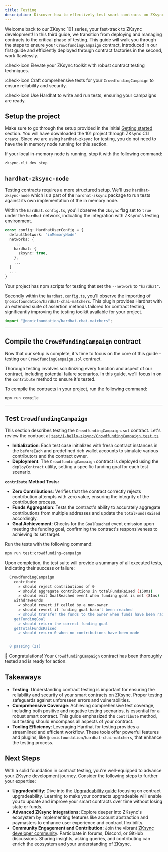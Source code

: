 ```yaml
---
title: Testing
description: Discover how to effectively test smart contracts on ZKsync Era ecosystem.
---
```


Welcome back to our ZKsync 101 series, your fast-track to ZKsync development! In this
third guide, we transition from deploying and managing contracts to the critical phase
of testing. This guide will walk you through the steps to ensure your `CrowdfundingCampaign`
contract, introduced in our first guide and efficiently deployed through contract factories
in the second, work flawlessly.

:check-icon Elevate your ZKsync toolkit with robust contract testing techniques.

:check-icon Craft comprehensive tests for your `CrowdfundingCampaign` to ensure reliability and security.

:check-icon Use Hardhat to write and run tests, ensuring your campaigns are ready.

## Setup the project

Make sure to go through the setup provided in the initial [Getting started](/build/start-coding/zksync-101) section.
You will have downloaded the 101 project through ZKsync CLI `create`.
Since we are using `hardhat-zksync` for testing, you do not need to have the
in memory node running for this section.

If your local in-memory node is running, stop it with the following command:

```bash
zksync-cli dev stop
```

## `hardhat-zksync-node`

Testing contracts requires a more structured setup.
We'll use `hardhat-zksync-node` which is a part of the `hardhat-zksync` package to run tests against its own implementation
of the in memory node.

Within the `hardhat.config.ts`, you'll observe the `zksync` flag set to `true` under the
`hardhat` network, indicating the integration with ZKsync's testing environment.

```typescript [hardhat.config.ts]
const config: HardhatUserConfig = {
  defaultNetwork: "inMemoryNode"
  networks: {
    ...
    hardhat: {
      zksync: true,
    },
    ...
  }
  ...
}
```

Your project has npm scripts for testing that set the `--network` to `"hardhat"`.

Secondly within the `hardhat.config.ts`, you'll observe the importing of
`@nomicfoundation/hardhat-chai-matchers`. This plugin provides Hardhat with an extended
suite of assertion methods tailored for contract testing, significantly improving the testing
toolkit available for your project.

```typescript
import "@nomicfoundation/hardhat-chai-matchers";
```

---

## Compile the `CrowdfundingCampaign` contract

Now that our setup is complete, it's time to focus on the core of this
guide - testing our `CrowdfundingCampaign.sol` contract.

Thorough testing involves scrutinizing every function and aspect of our contract,
including potential failure scenarios. In this guide, we'll focus in on the `contribute`
method to ensure it's tested.

To compile the contracts in your project, run the following command:

```bash [npm]
npm run compile
```

---

## Test `CrowdfundingCampaign`

This section describes testing the `CrowdfundingCampaign.sol` contract.
Let's review the contract at [`test/1-hello-zksync/CrowdfundingCampaign.test.ts`][crowdfunding-campaign-test]

- **Initialization**: Each test case initializes with fresh contract instances in the `beforeEach`
  and predefined rich wallet accounts to simulate various contributors and the contract owner.
- **Deployment**: The `CrowdfundingCampaign` contract is deployed using
  the `deployContract` utility, setting a specific funding goal for each test scenario.

**`contribute` Method Tests:**

- **Zero Contributions**: Verifies that the contract correctly rejects contribution attempts
  with zero value, ensuring the integrity of the contribution process.
- **Funds Aggregation**: Tests the contract's ability to accurately aggregate contributions
  from multiple addresses and update the `totalFundsRaised` accordingly.
- **Goal Achievement**: Checks for the `GoalReached` event emission upon meeting the funding goal,
  confirming the contract's responsiveness to achieving its set target.

Run the tests with the following command:

```bash [npm]
npm run test:crowdfunding-campaign
```

Upon completion, the test suite will provide a summary of all executed tests,
indicating their success or failure:

```bash
  CrowdfundingCampaign
    contribute
      ✔ should reject contributions of 0
      ✔ should aggregate contributions in totalFundsRaised (150ms)
      ✔ should emit GoalReached event when funding goal is met (81ms)
    withdrawFunds
      ✔ should revert if called by a non-owner
      ✔ should revert if funding goal hasn't been reached
      ✔ should transfer the funds to the owner when funds have been raised (229ms)
    getFundingGoal
      ✔ should return the correct funding goal
    getTotalFundsRaised
      ✔ should return 0 when no contributions have been made


  8 passing (2s)
```

🎉 Congratulations! Your `CrowdfundingCampaign` contract
has been thoroughly tested and is ready for action.

## Takeaways

- **Testing**: Understanding contract testing is important for ensuring the reliability and security of your smart contracts
on ZKsync. Proper testing safeguards against unforeseen errors and vulnerabilities.
- **Comprehensive Coverage**: Achieving comprehensive test coverage, including both positive and negative testing
scenarios, is essential for a robust smart contract. This guide emphasized the `contribute` method,
but testing should encompass all aspects of your contract.
- **Tooling Efficiency**: Leveraging Hardhat for testing provides a streamlined and efficient workflow.
These tools offer powerful features and plugins, like `@nomicfoundation/hardhat-chai-matchers`,
that enhance the testing process.

## Next Steps

With a solid foundation in contract testing, you're well-equipped to advance your ZKsync
development journey. Consider the following steps to further your expertise:

- **Upgradeability**: Dive into the [Upgradeability guide](/build/start-coding/zksync-101/upgrading) focusing on contract upgradeability.
Learning to make your contracts upgradeable will enable you to update and improve your smart contracts
over time without losing state or funds.
- **Advanced ZKsync Integrations:** Explore deeper into ZKsync's ecosystem by
implementing features like account abstraction and paymasters to enhance user
experience and contract flexibility.
- **Community Engagement and Contribution:** Join the vibrant [ZKsync developer community][zksync-community].
Participate in forums, Discord, or GitHub discussions. Sharing insights, asking queries,
and contributing can enrich the ecosystem and your understanding of ZKsync.

[crowdfunding-campaign-test]: https://github.com/matter-labs/zksync-contract-templates/blob/main/templates/101/test/1-hello-zksync/CrowdfundingCampaign.test.ts
[zksync-community]: /build/resources/community-channels
